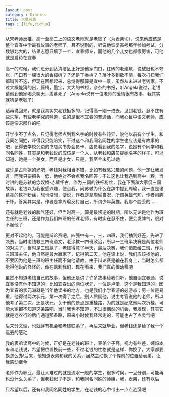 ```yaml
---
layout: post
category : Diaries
title: 大儒若愚
tags : [life,Yichun]
---
```



从宋老师反推，高一至高二上的语文老师就是老钱了（为表亲切），说来他应该是整个宜春中学最有故事的老师了，且不说别的，听说他恢复高考那年参加考试，分数够北大的，结果志愿只填了一个，宜春师专，而他的几个儿女也都很厉害，可他就是爱待在宜春
 
高一的时候，我们班分到达清洁区正好是他家门口，红砖的老建筑，说破旧也不夸张，门口有一棵很大的香樟树？？还是丁香树？？落叶多到数不清，每次打扫我们都叫苦不迭，但现在回想起来，总觉得那算是宜中一景，虽然从未进过老钱家，不过大概能猜的出，藤椅，墨宝，大大的书柜，杂杂的书报，听Angela说过，老钱请他到他家喝茶聊天，羡慕死了（Angela说有一位老师的爱情很有故事，我其实就猜是老钱了）
 
话再说回来，就是我其实欠老钱挺多的，记得高一刚一进去，见到老钱，忍不住有些失望，有些老学究的味道，说的是很不宜春的普通话，而我心目中语文老师，应该是像宋那样的吧
 
开学少不了点名，只记得老师点到我名字的时候有些诧异，说他以前有个学生，和我同名同姓，吓得我只能陪笑，不过这个和我同名同姓的学生也应该是有故事的吧，记得去学校旁边的书店买书办会员卡，店员看到我的名字，说她有个同学和我同名同姓，其实是和老钱说的应该是一个人，从老钱和店员提她名字的样子，可以知道，她是一个美女，而且是才女，只是，我至今未见过她
 
或许是占师姐的光吧，老钱对我相当不错，比如有我感兴趣的问题，他一定让我发言，而我只要把头一低，他绝对不会点我名回答；不过这也让我遇到高中一糗，当时讲的是苏轼的念奴娇-赤壁怀古，作为三国的铁杆粉丝，我在下面和大家侃三国故事，老钱以为我很感兴趣，便点我，问苏轼为什么在辞中提到周瑜，我一直是诸葛亮的铁杆粉丝，想也没想，便说，作者是拿周瑜自况，所谓英雄气短，作者闷胸于怀。答案其实是，作者是拿周瑜反衬自己，所谓少年英雄。我那个脸丢的……
 
还有就是老钱的脾气还好，但当时高一，算是最叛逆的时期，所以无论是他作为班主任的三班，还是作为我们四班的任课老师，有时实在忍不住，便会发脾气，很对不起他了
 
更对不起他的，可能是辩论赛吧，四强中有一，三，四班，我们抽到好签，先进了决赛，当时老钱教三四班语文，老涂教一四班政治，所以一三班半决赛是两位老师的对决了，当时是三班赢了，老钱得意了半天，最后决赛，我们惜败给三班，作为三班班主任，他自然是最大赢家了，记得第二天，他在课上说，我们应该找他的，不要因为他是三班的班主任而不向他请教，由于辩论赛是输在我身上，当时怎么都觉得他说的怪怪的，像在讽刺我们，现在看来，我们真的很幼稚吧
 
虽然不知道老钱自己的故事，但他还是讲了许多故事给我们听，他自诩宜春通，说宜春没有他不知道的，比如宜春出的两位状元，一位是卢肇，这个是我知道的，因为宜春的状元洲就是当年他读书的地方，也是我们小学春游的必游点；另一位是易重，他得过两次状元，第一次得了之后，别人质疑他，说主考官说他的老师，所以他考了第二次，还是状元，关于他的景点是重桂路，为的就是纪念他两次折桂，可能大家都不知道这条路吧，当时我也不知道，不过很偶然的机会，我发现，其实它就是老农行的后门通道那条路，原来小时候我经常走的，可能也占了点灵气吧
 
后来分文理，也就鲜有机会和老钱联系了，再后来就毕业，但老钱还是给了我一个远去的感动
 
我的表弟读高中的时候，正好是在老钱的班上，表弟个子高，视力有些差，姨妈本来和老钱说，希望把位置换前一些，不过老钱的性格就是这样，你换了，大家都要换怎么办!后来，他知道表弟和我的关系，居然主动换了个靠前的位置给表弟，让我感动至今
 
老师作为职业，最让人难过的就是流水一般的学生，很多时候，一旦分别，可能再也没什么关系了，但老钱似乎不是，和我同名同姓的师姐，我，表弟，还有以后
 
只希望以后，还有和我同名同姓的学生，在老钱的心中带出一点点涟漪吧
